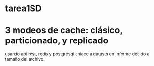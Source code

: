 # tarea1SD

# 3 modeos de cache: clásico, particionado, y replicado
usando api rest, redis y postgresql
enlace a dataset en informe debido a tamaño del archivo.
